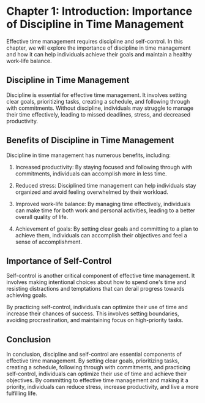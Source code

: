Chapter 1: Introduction: Importance of Discipline in Time Management
====================================================================

Effective time management requires discipline and self-control. In this chapter, we will explore the importance of discipline in time management and how it can help individuals achieve their goals and maintain a healthy work-life balance.

Discipline in Time Management
-----------------------------

Discipline is essential for effective time management. It involves setting clear goals, prioritizing tasks, creating a schedule, and following through with commitments. Without discipline, individuals may struggle to manage their time effectively, leading to missed deadlines, stress, and decreased productivity.

Benefits of Discipline in Time Management
-----------------------------------------

Discipline in time management has numerous benefits, including:

1. Increased productivity: By staying focused and following through with commitments, individuals can accomplish more in less time.

2. Reduced stress: Disciplined time management can help individuals stay organized and avoid feeling overwhelmed by their workload.

3. Improved work-life balance: By managing time effectively, individuals can make time for both work and personal activities, leading to a better overall quality of life.

4. Achievement of goals: By setting clear goals and committing to a plan to achieve them, individuals can accomplish their objectives and feel a sense of accomplishment.

Importance of Self-Control
--------------------------

Self-control is another critical component of effective time management. It involves making intentional choices about how to spend one's time and resisting distractions and temptations that can derail progress towards achieving goals.

By practicing self-control, individuals can optimize their use of time and increase their chances of success. This involves setting boundaries, avoiding procrastination, and maintaining focus on high-priority tasks.

Conclusion
----------

In conclusion, discipline and self-control are essential components of effective time management. By setting clear goals, prioritizing tasks, creating a schedule, following through with commitments, and practicing self-control, individuals can optimize their use of time and achieve their objectives. By committing to effective time management and making it a priority, individuals can reduce stress, increase productivity, and live a more fulfilling life.
